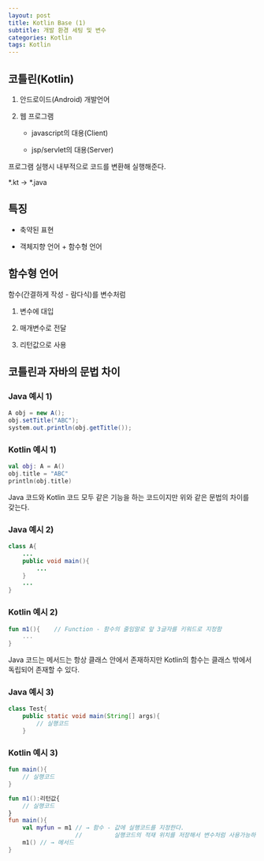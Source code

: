```yaml
---
layout: post
title: Kotlin Base (1)
subtitle: 개발 환경 세팅 및 변수
categories: Kotlin
tags: Kotlin
---
```


## 코틀린(Kotlin)

1) 안드로이드(Android) 개발언어

2) 웹 프로그램
   
   - javascript의 대용(Client)
   
   - jsp/servlet의 대용(Server)

프로그램 실행시 내부적으로 코드를 변환해 실행해준다.

*.kt → *.java 

 

## 특징

- 축약된 표현

- 객체지향 언어 + 함수형 언어



## 함수형 언어

함수(간결하게 작성 - 람다식)를 변수처럼

1. 변수에 대입

2. 매개변수로 전달

3. 리턴값으로 사용



## 코틀린과 자바의 문법 차이

### Java 예시 1)

```java
A obj = new A();
obj.setTitle("ABC");
system.out.println(obj.getTitle());
```

### Kotlin 예시 1)

```kotlin
val obj: A = A()
obj.title = "ABC"
println(obj.title)
```

Java 코드와 Kotlin 코드 모두 같은 기능을 하는 코드이지만 위와 같은 문법의 차이를 갖는다.

### Java 예시 2)

```java
class A{
    ...
    public void main(){
        ...
    }
    ...
}
```

### Kotlin 예시 2)

```kotlin
fun m1(){    // Function - 함수의 줄임말로 앞 3글자를 키워드로 지정함
    ...
}
```

Java 코드는 메서드는 항상 클래스 안에서 존재하지만 Kotlin의 함수는 클래스 밖에서 독립되어 존재할 수 있다.

### Java 예시 3)

```java
class Test{
    public static void main(String[] args){
        // 실행코드
    }
```

### Kotlin 예시 3)

```kotlin
fun main(){
    // 실행코드
}

fun m1():리턴값{
    // 실행코드
}
fun main(){    
    val myfun = m1 // → 함수 - 값에 실행코드를 지정한다.
                   //         실행코드의 적재 위치를 저장해서 변수처럼 사용가능하다.
    m1() // → 메서드
}
```
